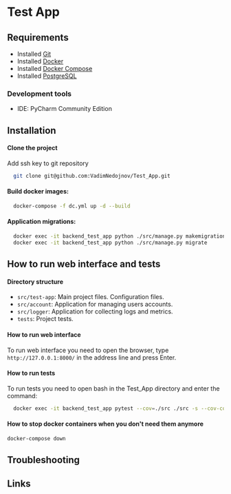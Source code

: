 # Test App

## Requirements

 - Installed [Git](https://git-scm.com/)
 - Installed [Docker](https://docs.docker.com/install/)
 - Installed [Docker Compose](https://docs.docker.com/compose/install/)
 - Installed [PostgreSQL](https://www.digitalocean.com/community/tutorials/how-to-install-and-use-postgresql-on-ubuntu-18-04-ru/)

### Development tools

 - IDE: PyCharm Community Edition

## Installation

#### Clone the project
Add ssh key to git repository
```bash
  git clone git@github.com:VadimNedojnov/Test_App.git
```

#### Build docker images:
```bash
  docker-compose -f dc.yml up -d --build
```

#### Application migrations:

```bash
  docker exec -it backend_test_app python ./src/manage.py makemigrations                                    --- makemigration in docker
  docker exec -it backend_test_app python ./src/manage.py migrate
```

## How to run web interface and tests

#### Directory structure
 - `src/test-app`: Main project files. Configuration files.
 - `src/account`: Application for managing users accounts.
 - `src/logger`: Application for collecting logs and metrics.
 - `tests`: Project tests.

#### How to run web interface

To run web interface you need to open the browser, type `http://127.0.0.1:8000/` in the address line and press Enter.

#### How to run tests

To run tests you need to open bash in the Test_App directory and enter the command:
```bash
  docker exec -it backend_test_app pytest --cov=./src ./src -s --cov-config .coveragerc --cov-report html
```

#### How to stop docker containers when you don't need them anymore
```bash
docker-compose down
```

## Troubleshooting


## Links

